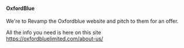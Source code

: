 #### OxfordBlue
We're to Revamp the Oxfordblue website and pitch to them for an offer.

All the info you need is here on this site
  https://oxfordbluelimited.com/about-us/
